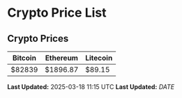 # Crypto Price List

## Crypto Prices
| Bitcoin | Ethereum | Litecoin |
| ------- | -------- | -------- |
| $82839 | $1896.87 | $89.15 |
**Last Updated:** 2025-03-18 11:15 UTC
**Last Updated:** $DATE$
